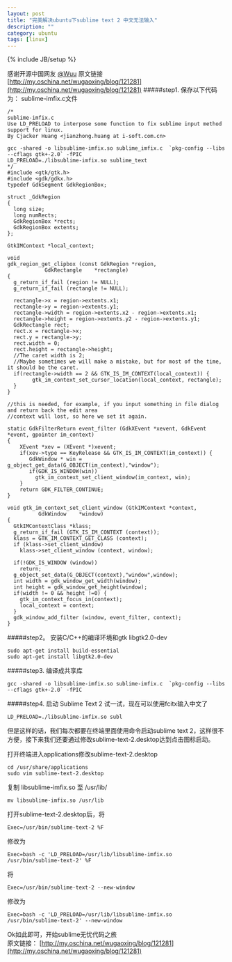 ```yaml
---
layout: post
title: "完美解决ubuntu下sublime text 2 中文无法输入"
description: ""
category: ubuntu
tags: [linux]
---
```

{% include JB/setup %}

感谢开源中国网友 [@Wuu](http://my.oschina.net/wugaoxing)
原文链接 [http://my.oschina.net/wugaoxing/blog/121281](http://my.oschina.net/wugaoxing/blog/121281)
#####step1.
保存以下代码为： sublime-imfix.c文件

    /*
    sublime-imfix.c
    Use LD_PRELOAD to interpose some function to fix sublime input method support for linux.
    By Cjacker Huang <jianzhong.huang at i-soft.com.cn>

    gcc -shared -o libsublime-imfix.so sublime_imfix.c  `pkg-config --libs --cflags gtk+-2.0` -fPIC
    LD_PRELOAD=./libsublime-imfix.so sublime_text
    */
    #include <gtk/gtk.h>
    #include <gdk/gdkx.h>
    typedef GdkSegment GdkRegionBox;

    struct _GdkRegion
    {
      long size;
      long numRects;
      GdkRegionBox *rects;
      GdkRegionBox extents;
    };

    GtkIMContext *local_context;

    void
    gdk_region_get_clipbox (const GdkRegion *region,
                GdkRectangle    *rectangle)
    {
      g_return_if_fail (region != NULL);
      g_return_if_fail (rectangle != NULL);

      rectangle->x = region->extents.x1;
      rectangle->y = region->extents.y1;
      rectangle->width = region->extents.x2 - region->extents.x1;
      rectangle->height = region->extents.y2 - region->extents.y1;
      GdkRectangle rect;
      rect.x = rectangle->x;
      rect.y = rectangle->y;
      rect.width = 0;
      rect.height = rectangle->height; 
      //The caret width is 2; 
      //Maybe sometimes we will make a mistake, but for most of the time, it should be the caret.
      if(rectangle->width == 2 && GTK_IS_IM_CONTEXT(local_context)) {
            gtk_im_context_set_cursor_location(local_context, rectangle);
      }
    }

    //this is needed, for example, if you input something in file dialog and return back the edit area
    //context will lost, so here we set it again.

    static GdkFilterReturn event_filter (GdkXEvent *xevent, GdkEvent *event, gpointer im_context)
    {
        XEvent *xev = (XEvent *)xevent;
        if(xev->type == KeyRelease && GTK_IS_IM_CONTEXT(im_context)) {
           GdkWindow * win = g_object_get_data(G_OBJECT(im_context),"window");
           if(GDK_IS_WINDOW(win))
             gtk_im_context_set_client_window(im_context, win);
        }
        return GDK_FILTER_CONTINUE;
    }

    void gtk_im_context_set_client_window (GtkIMContext *context,
              GdkWindow    *window)
    {
      GtkIMContextClass *klass;
      g_return_if_fail (GTK_IS_IM_CONTEXT (context));
      klass = GTK_IM_CONTEXT_GET_CLASS (context);
      if (klass->set_client_window)
        klass->set_client_window (context, window);

      if(!GDK_IS_WINDOW (window))
        return;
      g_object_set_data(G_OBJECT(context),"window",window);
      int width = gdk_window_get_width(window);
      int height = gdk_window_get_height(window);
      if(width != 0 && height !=0) {
        gtk_im_context_focus_in(context);
        local_context = context;
      }
      gdk_window_add_filter (window, event_filter, context); 
    }

#####step2。
安装C/C++的编译环境和gtk libgtk2.0-dev

    sudo apt-get install build-essential  
    sudo apt-get install libgtk2.0-dev
#####step3.
编译成共享库

    gcc -shared -o libsublime-imfix.so sublime-imfix.c  `pkg-config --libs --cflags gtk+-2.0` -fPIC
#####step4.
启动 Sublime Text 2 试一试，现在可以使用fcitx输入中文了

    LD_PRELOAD=./libsublime-imfix.so subl
但是这样的话，我们每次都要在终端里面使用命令启动sublime text 2，这样很不方便，接下来我们还要通过修改sublime-text-2.desktop达到点击图标启动。

打开终端进入applications修改sublime-text-2.desktop

    cd /usr/share/applications
    sudo vim sublime-text-2.desktop
    
复制 libsublime-imfix.so 至 /usr/lib/

    mv libsublime-imfix.so /usr/lib
打开sublime-text-2.desktop后，将  

    Exec=/usr/bin/sublime-text-2 %F
修改为

    Exec=bash -c 'LD_PRELOAD=/usr/lib/libsublime-imfix.so /usr/bin/sublime-text-2' %F
将

    Exec=/usr/bin/sublime-text-2 --new-window
修改为

    Exec=bash -c 'LD_PRELOAD=/usr/lib/libsublime-imfix.so /usr/bin/sublime-text-2' --new-window

Ok如此即可，开始sublime无忧代码之旅  
原文链接： [http://my.oschina.net/wugaoxing/blog/121281](http://my.oschina.net/wugaoxing/blog/121281)